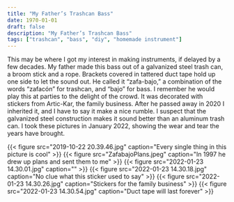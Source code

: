 ```yaml
---
title: "My Father’s Trashcan Bass"
date: 1970-01-01
draft: false
description: "My Father’s Trashcan Bass"
tags: ["trashcan", "bass", "diy", "homemade instrument"]
---
```

This may be where I got my interest in making instruments, if delayed by a few decades. My father made this bass out of a galvanized steel trash can, a broom stick and a rope. Brackets covered in tattered duct tape hold up one side to let the sound out. He called it “zafa-bajo,” a combination of the words “zafacón” for trashcan, and “bajo” for bass. I remember he would play this at parties to the delight of the crowd. It was decorated with stickers from Artic-Kar, the family business. After he passed away in 2020 I inherited it, and I have to say it make a nice rumble. I suspect that the galvanized steel construction makes it sound better than an aluminum trash can. I took these pictures in January 2022, showing the wear and tear the years have brought.

{{< figure src="2019-10-22 20.39.46.jpg" caption="Every single thing in this picture is cool" >}}
{{< figure src="ZafabajoPlans.jpeg" caption="In 1997 he drew up plans and sent them to me" >}}
{{< figure src="2022-01-23 14.30.01.jpg" caption="" >}}
{{< figure src="2022-01-23 14.30.18.jpg" caption="No clue what this sticker used to say" >}}
{{< figure src="2022-01-23 14.30.26.jpg" caption="Stickers for the family business" >}}
{{< figure src="2022-01-23 14.30.54.jpg" caption="Duct tape will last forever" >}}
